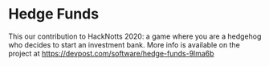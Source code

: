 # Hedge Funds
This our contribution to HackNotts 2020: a game where you are a hedgehog who decides to start an investment bank. More info is available on the project at https://devpost.com/software/hedge-funds-9lma6b
